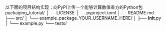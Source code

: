 以下面的项目结构实现：向PyPl上传一个能够计算数值乘方的Python包
packaging_tutorial/
├── LICENSE
├── pyproject.toml
├── README.md
├── src/
│   └── example_package_YOUR_USERNAME_HERE/
│       ├── __init__.py
│       └── example.py
└── tests/